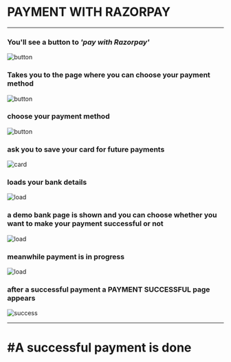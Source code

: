 # PAYMENT WITH RAZORPAY

---------------------------------

<h3> You'll see a button to <span> <i> 'pay with Razorpay'</i></span> </h3>
 <img src="https://snipboard.io/AzNvZY.jpg" alt="button"/>

<h3>Takes you to the page where you can choose your payment method</h3>
 <img src="https://snipboard.io/ZiFE1j.jpg" alt="button"/>

<h3>choose your payment method</h3>
 <img src="https://snipboard.io/xWHIG3.jpg" alt="button"/>

 <h3>ask you to save your card for future payments</h3>
<img src="https://snipboard.io/sjBLSH.jpg" alt="card"/>

<h3>loads your bank details</h3>
<img src="https://snipboard.io/IKirHT.jpg" alt="load"/>

<h3>a demo bank page is shown and you can choose whether you want to make your payment successful or not</h3>
<img src="https://snipboard.io/NnXyvZ.jpg" alt="load"/>

<h3>meanwhile payment is in progress</h3>
<img src="https://snipboard.io/DTa4XU.jpg" alt="load"/>

<h3>after a successful payment a PAYMENT SUCCESSFUL page appears</h3>
<img src="https://snipboard.io/DCkjHo.jpg" alt="success"/>

------------------------------
# #A successful payment is done 